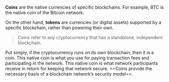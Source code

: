 **Coins** are the native currencies of specific blockchains. For example, BTC is the native coin of the Bitcoin network.

On the other hand, **tokens** are currencies (or digital assets) supported by a specific blockchain, rather than powering their own.

> Coins refer to any cryptocurrency that has a standalone, independent blockchain.

Put simply, if the cryptocurrency runs on its own blockchain, then it is a coin. This native coin is what you use for paying transaction fees and participating in the network. This native coin is what network participants receive in return for keeping that network secure. ==Coins provide the necessary basis of a blockchain network’s security model==. 
